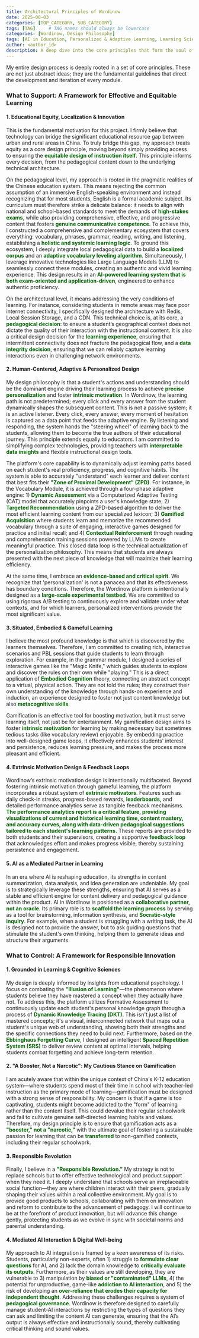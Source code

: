 ```yaml
---
title: Architectural Principles of Wordinow
date: 2025-08-03
categories: [TOP_CATEGORY, SUB_CATEGORY]
tags: [TAG]     # TAG names should always be lowercase
categories: [Wordinow, Design Philosophy]
tags: [AI in Education, Personalized & Adaptive Learning, Learning Sciences, Educational Equity, Generative AI, Gamification, Localized Corpus Construction, Pedagogical Governance of AI]
author: <author_id>        
description: A deep dive into the core principles that form the soul of Wordinow, guiding its mission to deliver a truly equitable, personalized, and responsible learning experience for every student.
---
```


<p>My entire design process is deeply rooted in a set of core principles. These are not just abstract ideas; they are the fundamental guidelines that direct the development and iteration of every module.</p>

<h3 id="support-framework">What to Support: A Framework for Effective and Equitable Learning</h3>

<h4 id="equity-localization-innovation">1. Educational Equity, Localization & Innovation</h4>

<p>This is the fundamental motivation for this project. I firmly believe that technology can bridge the significant educational resource gap between urban and rural areas in China. To truly bridge this gap, my approach treats equity as a core design principle, moving beyond simply providing access to ensuring the <strong style="color: #006400;">equitable design of instruction itself</strong>. This principle informs every decision, from the pedagogical content down to the underlying technical architecture.</p>

<p>On the pedagogical level, my approach is rooted in the pragmatic realities of the Chinese education system. This means rejecting the common assumption of an immersive English-speaking environment and instead recognizing that for most students, English is a formal academic subject. Its curriculum must therefore strike a delicate balance: it needs to align with national and school-based standards to meet the demands of <strong style="color: #006400;">high-stakes exams</strong>, while also providing comprehensive, effective, and progressive content that fosters <strong style="color: #006400;">genuine communicative competence</strong>. To achieve this, I constructed a comprehensive and complementary ecosystem that covers everything: vocabulary, phrases, grammar, reading, writing, and listening, establishing a <strong style="color: #006400;">holistic and systemic learning logic</strong>. To ground this ecosystem, I deeply integrate local pedagogical data to build a <strong style="color: #006400;">localized corpus</strong> and an <strong style="color: #006400;">adaptive vocabulary leveling algorithm</strong>. Simultaneously, I leverage innovative technologies like Large Language Models (LLM) to seamlessly connect these modules, creating an authentic and vivid learning experience. This design results in an <strong style="color: #006400;">AI-powered learning system that is both exam-oriented and application-driven</strong>, engineered to enhance authentic proficiency.</p>

<p>On the architectural level, it means addressing the very conditions of learning. For instance, considering students in remote areas may face poor internet connectivity, I specifically designed the architecture with Redis, Local Session Storage, and a CDN. This technical choice is, at its core, a <strong style="color: #006400;">pedagogical decision</strong>: to ensure a student’s geographical context does not dictate the quality of their interaction with the instructional content. It is also a critical design decision for the <strong style="color: #006400;">learning experience</strong>, ensuring that intermittent connectivity does not fracture the pedagogical flow, and a <strong style="color: #006400;">data integrity decision</strong>, ensuring that we can reliably capture learning interactions even in challenging network environments.</p>

<h4 id="human-centered-adaptive">2. Human-Centered, Adaptive & Personalized Design</h4>

<p>My design philosophy is that a student's actions and understanding should be the dominant engine driving their learning process to achieve <strong style="color: #006400;">precise personalization</strong> and foster <strong style="color: #006400;">intrinsic motivation</strong>. In Wordinow, the learning path is not predetermined; every click and every answer from the student dynamically shapes the subsequent content. This is not a passive system; it is an active listener. Every click, every answer, every moment of hesitation is captured as a data point that feeds the adaptive engine. By listening and responding, the system hands the "steering wheel" of learning back to the students, allowing them to become the true authors of their educational journey. This principle extends equally to educators. I am committed to simplifying complex technologies, providing teachers with <strong style="color: #006400;">interpretable data insights</strong> and flexible instructional design tools.</p>

<p>The platform's core capability is to dynamically adjust learning paths based on each student's real proficiency, progress, and cognitive habits. The system is able to accurately "understand" each learner and deliver content that best fits their <strong style="color: #006400;">"Zone of Proximal Development" (ZPD)</strong>. For instance, in the Vocabulary Module, it is achieved through a four-phase adaptive engine: 1) <strong style="color: #006400;">Dynamic Assessment</strong> via a Computerized Adaptive Testing (CAT) model that accurately pinpoints a user's knowledge state; 2) <strong style="color: #006400;">Targeted Recommendation</strong> using a ZPD-based algorithm to deliver the most efficient learning content from our specialized lexicon; 3) <strong style="color: #006400;">Gamified Acquisition</strong> where students learn and memorize the recommended vocabulary through a suite of engaging, interactive games designed for practice and initial recall; and 4) <strong style="color: #006400;">Contextual Reinforcement</strong> through reading and comprehension training sessions powered by LLMs to create meaningful practice. This closed data loop is the technical actualization of the personalization philosophy. This means that students are always presented with the next piece of knowledge that will maximize their learning efficiency.</p>

<p>At the same time, I embrace an <strong style="color: #006400;">evidence-based and critical spirit</strong>. We recognize that 'personalization' is not a panacea and that its effectiveness has boundary conditions. Therefore, the Wordinow platform is intentionally designed as a <strong style="color: #006400;">large-scale experimental testbed</strong>. We are committed to using rigorous A/B testing to continuously explore and validate under what contexts, and for which learners, personalized interventions provide the most significant value.</p>

<h4 id="situated-embodied-gameful">3. Situated, Embodied & Gameful Learning</h4>
<p>I believe the most profound knowledge is that which is discovered by the learners themselves. Therefore, I am committed to creating rich, interactive scenarios and PBL sessions that guide students to learn through exploration. For example, in the grammar module, I designed a series of interactive games like the "Magic Knife," which guides students to explore and discover the rules on their own while "playing." This is a direct application of <strong style="color: #006400;">Embodied Cognition</strong> theory, connecting an abstract concept to a virtual, physical action. They are not told the rules; they construct their own understanding of the knowledge through hands-on experience and induction, an experience designed to foster not just content knowledge but also <strong style="color: #006400;">metacognitive skills</strong>.</p>

<p>Gamification is an effective tool for boosting motivation, but it must serve learning itself, not just be for entertainment. My gamification design aims to foster <strong style="color: #006400;">intrinsic motivation</strong> for learning by making necessary but sometimes tedious tasks (like vocabulary review) enjoyable. By embedding practice into well-designed game loops, it effectively enhances students' interest and persistence, reduces learning pressure, and makes the process more pleasant and efficient.</p>

<h4 id="extrinsic-motivation-feedback">4. Extrinsic Motivation Design & Feedback Loops</h4>
<p>Wordinow’s extrinsic motivation design is intentionally multifaceted. Beyond fostering intrinsic motivation through gameful learning, the platform incorporates a robust system of <strong style="color: #006400;">extrinsic motivators</strong>. Features such as daily check-in streaks, progress-based rewards, <strong style="color: #006400;">leaderboards,</strong> and detailed performance analytics serve as tangible feedback mechanisms. <strong style="color: #006400;">The performance analytics report is a critical feature, providing visualizations of current and historical learning time, content mastery, and accuracy curves, along with data-driven pedagogical suggestions tailored to each student's learning patterns.</strong> These reports are provided to both students and their supervisors, creating a supportive <strong style="color: #006400;">feedback loop</strong> that acknowledges effort and makes progress visible, thereby sustaining persistence and engagement.</p>

<h4 id="ai-mediated-partner">5. AI as a Mediated Partner in Learning</h4>
<p>In an era where AI is reshaping education, its strengths in content summarization, data analysis, and idea generation are undeniable. My goal is to strategically leverage these strengths, ensuring that AI serves as a stable and efficient engine for content delivery and pedagogical guidance within the product. AI in Wordinow is positioned as a <strong style="color: #006400;">collaborative partner, not an oracle</strong>. Its primary role is to <strong style="color: #006400;">scaffold the learning process</strong> by serving as a tool for brainstorming, information synthesis, and <strong style="color: #006400;">Socratic-style inquiry</strong>. For example, when a student is struggling with a writing task, the AI is designed not to provide the answer, but to ask guiding questions that stimulate the student's own thinking, helping them to generate ideas and structure their arguments.</p>

<h3 id="control-framework">What to Control: A Framework for Responsible Innovation</h3>

<h4 id="grounded-learning-cognitive-sciences">1. Grounded in Learning & Cognitive Sciences</h4>
<p>My design is deeply informed by insights from educational psychology. I focus on combating the <strong style="color: #006400;">"Illusion of Learning"</strong>—the phenomenon where students believe they have mastered a concept when they actually have not. To address this, the platform utilizes Formative Assessment to continuously update each student's personal knowledge graph through a process of <strong style="color: #006400;">Dynamic Knowledge Tracing (DKT)</strong>. This isn't just a list of mastered concepts; it's a visual, interconnected network that maps out a student's unique web of understanding, showing both their strengths and the specific connections they need to build next. Furthermore, based on the <strong style="color: #006400;">Ebbinghaus Forgetting Curve</strong>, I designed an intelligent <strong style="color: #006400;">Spaced Repetition System (SRS)</strong> to deliver review content at optimal intervals, helping students combat forgetting and achieve long-term retention.</p>

<h4 id="booster-not-narcotic">2. "A Booster, Not a Narcotic": My Cautious Stance on Gamification</h4>
<p>I am acutely aware that within the unique context of China's K-12 education system—where students spend most of their time in school with teacher-led instruction as the primary mode of learning—gamification must be designed with a strong sense of responsibility. My concern is that if a game is too captivating, students might become addicted to the "form" of learning rather than the content itself. This could devalue their regular schoolwork and fail to cultivate genuine self-directed learning habits and values. Therefore, my design principle is to ensure that gamification acts as a <strong style="color: #006400;">"booster," not a "narcotic,"</strong> with the ultimate goal of fostering a sustainable passion for learning that can be <strong style="color: #006400;">transferred</strong> to non-gamified contexts, including their regular schoolwork.</p>

<h4 id="responsible-revolution">3. Responsible Revolution</h4>
<p>Finally, I believe in a <strong style="color: #006400;">"Responsible Revolution."</strong> My strategy is not to replace schools but to offer effective technological and product support when they need it. I deeply understand that schools serve an irreplaceable social function—they are where children interact with their peers, gradually shaping their values within a real collective environment. My goal is to provide good products to schools, collaborating with them on innovation and reform to contribute to the advancement of pedagogy. I will continue to be at the forefront of product innovation, but will advance this change gently, protecting students as we evolve in sync with societal norms and parental understanding.</p>

<h4 id="mediated-ai-digital-wellbeing">4. Mediated AI Interaction & Digital Well-being</h4>
<p>My approach to AI integration is framed by a keen awareness of its risks. Students, particularly non-experts, often 1) struggle to <strong style="color: #006400;">formulate clear questions</strong> for AI, and 2) lack the domain knowledge to <strong style="color: #006400;">critically evaluate its outputs</strong>. Furthermore, as their values are still developing, they are vulnerable to 3) manipulation by <strong style="color: #006400;">biased or "contaminated" LLMs</strong>, 4) the potential for unproductive, game-like <strong style="color: #006400;">addiction to AI interaction</strong>, and 5) the risk of developing an <strong style="color: #006400;">over-reliance that erodes their capacity for independent thought</strong>. Addressing these challenges requires a system of <strong style="color: #006400;">pedagogical governance</strong>. Wordinow is therefore designed to carefully manage student-AI interactions by restricting the types of questions they can ask and limiting the content AI can generate, ensuring that the AI’s output is always effective and instructionally sound, thereby cultivating critical thinking and sound values.</p>


